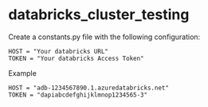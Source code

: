# databricks_cluster_testing


Create a constants.py file with the following configuration:
```
HOST = "Your databricks URL"
TOKEN = "Your databricks Access Token"
```

Example
```
HOST = "adb-1234567890.1.azuredatabricks.net"
TOKEN = "dapiabcdefghijklmnop1234565-3"
```